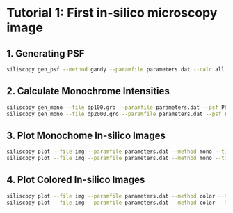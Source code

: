 # Tutorial 1: First in-silico microscopy image

## 1. Generating PSF

```bash
siliscopy gen_psf --method gandy --paramfile parameters.dat --calc all --output PSF_gandy --multiprocess
```

## 2. Calculate Monochrome Intensities

```bash
siliscopy gen_mono --file dp100.gro --paramfile parameters.dat --psf PSF_gandy --output img100 --method slice
siliscopy gen_mono --file dp2000.gro --paramfile parameters.dat --psf PSF_gandy --output img2000 --method slice
```

## 3. Plot Monochome In-silico Images

```bash
siliscopy plot --file img --paramfile parameters.dat --method mono --timestep 100 --calc specific --type jpeg
siliscopy plot --file img --paramfile parameters.dat --method mono --timestep 2000 --calc specific --type jpeg 
```

## 4. Plot Colored In-silico Images
```bash
siliscopy plot --file img --paramfile parameters.dat --method color --timestep 100 --calc specific --type jpeg
siliscopy plot --file img --paramfile parameters.dat --method color --timestep 2000 --calc specific --type jpeg
```
